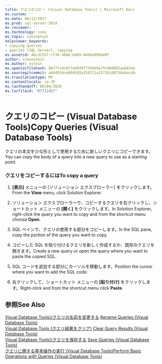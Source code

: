 ```yaml
---
title: クエリのコピー (Visual Database Tools) | Microsoft Docs
ms.custom: ''
ms.date: 06/13/2017
ms.prod: sql-server-2014
ms.reviewer: ''
ms.technology: ssms
ms.topic: conceptual
helpviewer_keywords:
- copying queries
- queries [SQL Server], copying
ms.assetid: 46cd1557-cf3d-40b8-b489-8446e0984e0f
author: stevestein
ms.author: sstein
ms.openlocfilehash: 9877fc0c8f7e09397776969a75fd68065aabb54e
ms.sourcegitcommit: ad4d92dce894592a259721a1571b1d8736abacdb
ms.translationtype: MT
ms.contentlocale: ja-JP
ms.lasthandoff: 08/04/2020
ms.locfileid: "87711457"
---
```

# <a name="copy-queries-visual-database-tools"></a><span data-ttu-id="b0af9-102">クエリのコピー (Visual Database Tools)</span><span class="sxs-lookup"><span data-stu-id="b0af9-102">Copy Queries (Visual Database Tools)</span></span>
  <span data-ttu-id="b0af9-103">クエリの本文をひな形として使用するために新しいクエリにコピーできます。</span><span class="sxs-lookup"><span data-stu-id="b0af9-103">You can copy the body of a query into a new query to use as a starting point.</span></span>  
  
### <a name="to-copy-a-query"></a><span data-ttu-id="b0af9-104">クエリをコピーするには</span><span class="sxs-lookup"><span data-stu-id="b0af9-104">To copy a query</span></span>  
  
1.  <span data-ttu-id="b0af9-105">**[表示]** メニューの [ソリューション エクスプローラー] をクリックします。</span><span class="sxs-lookup"><span data-stu-id="b0af9-105">From the **View** menu, click Solution Explorer.</span></span>  
  
2.  <span data-ttu-id="b0af9-106">ソリューション エクスプローラーで、コピーするクエリを右クリックし、ショートカット メニューの **[開く]** をクリックします。</span><span class="sxs-lookup"><span data-stu-id="b0af9-106">In Solution Explorer, right-click the query you want to copy and from the shortcut menu choose **Open**.</span></span>  
  
3.  <span data-ttu-id="b0af9-107">SQL ペインで、クエリの使用する部分をコピーします。</span><span class="sxs-lookup"><span data-stu-id="b0af9-107">In the SQL pane, copy the portion of the query you want to copy.</span></span>  
  
4.  <span data-ttu-id="b0af9-108">コピーした SQL を貼り付けるクエリを新しく作成するか、既存のクエリを開きます。</span><span class="sxs-lookup"><span data-stu-id="b0af9-108">Create a new query or open the query where you want to paste the copied SQL.</span></span>  
  
5.  <span data-ttu-id="b0af9-109">SQL コードを追加する部分にカーソルを移動します。</span><span class="sxs-lookup"><span data-stu-id="b0af9-109">Position the cursor where you want to add the SQL code.</span></span>  
  
6.  <span data-ttu-id="b0af9-110">右クリックして、ショートカット メニューの **[貼り付け]** をクリックします。</span><span class="sxs-lookup"><span data-stu-id="b0af9-110">Right-click and from the shortcut menu click **Paste**.</span></span>  
  
## <a name="see-also"></a><span data-ttu-id="b0af9-111">参照</span><span class="sxs-lookup"><span data-stu-id="b0af9-111">See Also</span></span>  
 <span data-ttu-id="b0af9-112">[Visual Database Tools&#41;&#40;クエリの名前を変更する](visual-database-tools.md) </span><span class="sxs-lookup"><span data-stu-id="b0af9-112">[Rename Queries &#40;Visual Database Tools&#41;](visual-database-tools.md) </span></span>  
 <span data-ttu-id="b0af9-113">[Visual Database Tools &#40;クエリ結果をクリア&#41;](clear-query-results-visual-database-tools.md) </span><span class="sxs-lookup"><span data-stu-id="b0af9-113">[Clear Query Results &#40;Visual Database Tools&#41;](clear-query-results-visual-database-tools.md) </span></span>  
 <span data-ttu-id="b0af9-114">[Visual Database Tools&#41;&#40;クエリを保存する](save-queries-visual-database-tools.md) </span><span class="sxs-lookup"><span data-stu-id="b0af9-114">[Save Queries &#40;Visual Database Tools&#41;](save-queries-visual-database-tools.md) </span></span>  
 [<span data-ttu-id="b0af9-115">クエリに関する基本操作の実行 (Visual Database Tools)</span><span class="sxs-lookup"><span data-stu-id="b0af9-115">Perform Basic Operations with Queries &#40;Visual Database Tools&#41;</span></span>](perform-basic-operations-with-queries-visual-database-tools.md)  
  
  
